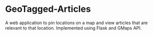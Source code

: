 # GeoTagged-Articles
A web application to pin locations on a map and view articles that are relevant to that location. Implemented using Flask and GMaps API.
